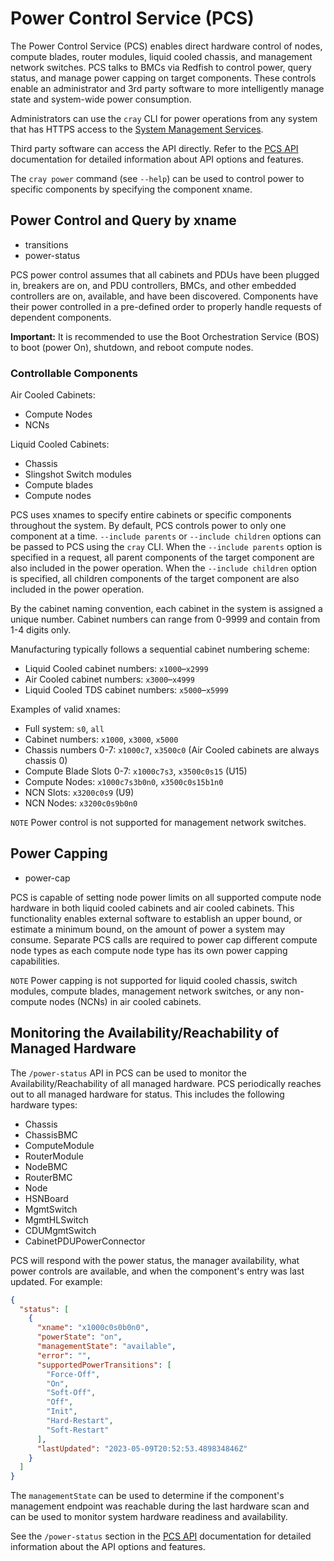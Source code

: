 # Power Control Service (PCS)

The Power Control Service (PCS) enables direct hardware control of nodes,
compute blades, router modules, liquid cooled chassis, and management network
switches. PCS talks to BMCs via Redfish to control power, query status, and
manage power capping on target components. These controls enable an administrator
and 3rd party software to more intelligently manage state and system-wide power
consumption.

Administrators can use the `cray` CLI for power operations from any system that
has HTTPS access to the
[System Management Services](../../network/Access_to_System_Management_Services.md).

Third party software can access the API directly. Refer to the
[PCS API](https://github.com/Cray-HPE/hms-power-control/blob/v1.4.0/api/swagger.yaml)
documentation for detailed information about API options and features.

The `cray power` command (see `--help`) can be used to control power to
specific components by specifying the component xname.

## Power Control and Query by xname

* transitions
* power-status

PCS power control assumes that all cabinets and PDUs have been plugged in,
breakers are on, and PDU controllers, BMCs, and other embedded controllers are
on, available, and have been discovered. Components have their power controlled
in a pre-defined order to properly handle requests of dependent components.

**Important:** It is recommended to use the Boot Orchestration Service (BOS) to
boot (power On), shutdown, and reboot compute nodes.

### Controllable Components

Air Cooled Cabinets:

* Compute Nodes
* NCNs

Liquid Cooled Cabinets:

* Chassis
* Slingshot Switch modules
* Compute blades
* Compute nodes

PCS uses xnames to specify entire cabinets or specific components throughout
the system. By default, PCS controls power to only one component at a time.
`--include parents` or `--include children` options can be passed to PCS using
the `cray` CLI. When the `--include parents` option is specified in a request,
all parent components of the target component are also included in the power
operation. When the `--include children` option is specified, all children
components of the target component are also included in the power operation.

By the cabinet naming convention, each cabinet in the system is assigned a
unique number. Cabinet numbers can range from 0-9999 and contain from 1-4 digits
only.

Manufacturing typically follows a sequential cabinet numbering scheme:

* Liquid Cooled cabinet numbers: `x1000`–`x2999`
* Air Cooled cabinet numbers: `x3000`–`x4999`
* Liquid Cooled TDS cabinet numbers: `x5000`–`x5999`

Examples of valid xnames:

* Full system: `s0`, `all`
* Cabinet numbers: `x1000`, `x3000`, `x5000`
* Chassis numbers 0-7: `x1000c7`, `x3500c0` (Air Cooled cabinets are always chassis 0)
* Compute Blade Slots 0-7: `x1000c7s3`, `x3500c0s15` (U15)
* Compute Nodes: `x1000c7s3b0n0`, `x3500c0s15b1n0`
* NCN Slots: `x3200c0s9` (U9)
* NCN Nodes: `x3200c0s9b0n0`

`NOTE` Power control is not supported for management network switches.

## Power Capping

* power-cap

PCS is capable of setting node power limits on all supported compute node
hardware in both liquid cooled cabinets and air cooled cabinets. This
functionality enables external software to establish an upper bound, or estimate
a minimum bound, on the amount of power a system may consume. Separate PCS
calls are required to power cap different compute node types as each compute
node type has its own power capping capabilities.

`NOTE` Power capping is not supported for liquid cooled chassis, switch
modules, compute blades, management network switches, or any non-compute
nodes (NCNs) in air cooled cabinets.

## Monitoring the Availability/Reachability of Managed Hardware

The `/power-status` API in PCS can be used to monitor the Availability/Reachability of all managed hardware.
PCS periodically reaches out to all managed hardware for status. This includes the following hardware types:

* Chassis
* ChassisBMC
* ComputeModule
* RouterModule
* NodeBMC
* RouterBMC
* Node
* HSNBoard
* MgmtSwitch
* MgmtHLSwitch
* CDUMgmtSwitch
* CabinetPDUPowerConnector

PCS will respond with the power status, the manager availability, what power controls are available, and when
the component's entry was last updated. For example:

```json
{
  "status": [
    {
      "xname": "x1000c0s0b0n0",
      "powerState": "on",
      "managementState": "available",
      "error": "",
      "supportedPowerTransitions": [
        "Force-Off",
        "On",
        "Soft-Off",
        "Off",
        "Init",
        "Hard-Restart",
        "Soft-Restart"
      ],
      "lastUpdated": "2023-05-09T20:52:53.489834846Z"
    }
  ]
}
```

The `managementState` can be used to determine if the component's management endpoint was reachable during
the last hardware scan and can be used to monitor system hardware readiness and availability.

See the `/power-status` section in the
[PCS API](https://github.com/Cray-HPE/hms-power-control/blob/v1.4.0/api/swagger.yaml) documentation for
detailed information about the API options and features.

